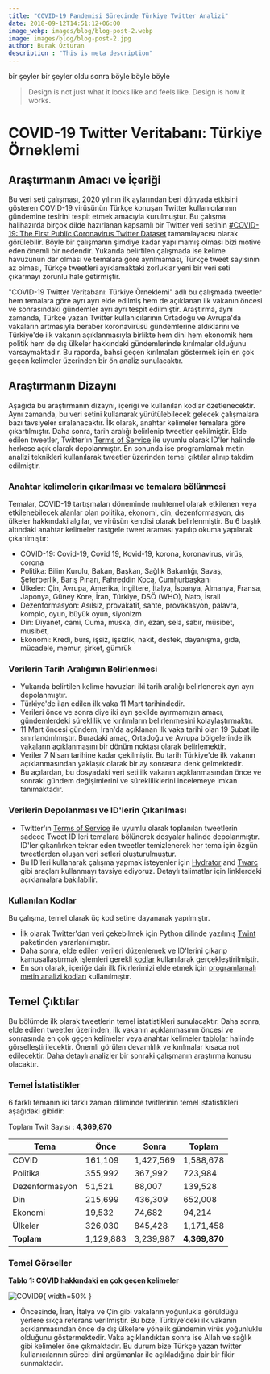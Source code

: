 ```yaml
---
title: "COVID-19 Pandemisi Sürecinde Türkiye Twitter Analizi"
date: 2018-09-12T14:51:12+06:00
image_webp: images/blog/blog-post-2.webp
image: images/blog/blog-post-2.jpg
author: Burak Özturan
description : "This is meta description"
---
```




bir şeyler bir şeyler oldu sonra böyle böyle böyle

> Design is not just what it looks like and feels like. Design is how it works.

# COVID-19 Twitter Veritabanı: Türkiye Örneklemi

## Araştırmanın Amacı ve İçeriği

Bu veri seti çalışması, 2020 yılının ilk aylarından beri dünyada etkisini gösteren COVID-19 virüsünün Türkçe konuşan Twitter kullanıcılarının gündemine tesirini tespit etmek amacıyla kurulmuştur.  Bu çalışma halihazırda birçok dilde hazırlanan kapsamlı bir Twitter veri setinin [#COVID-19: The First Public Coronavirus Twitter Dataset](https://github.com/echen102/COVID-19-TweetIDs) tamamlayacısı olarak görülebilir. Böyle bir çalışmanın şimdiye kadar yapılmamış olması bizi motive eden önemli bir nedendir. Yukarıda belirtilen çalışmada ise kelime havuzunun dar olması ve temalara göre ayrılmaması, Türkçe tweet sayısının az olması, Türkçe tweetleri ayıklamaktaki zorluklar yeni bir veri seti çıkarmayı zorunlu hale getirmiştir. 

"COVID-19 Twitter Veritabanı: Türkiye Örneklemi" adlı bu çalışmada tweetler hem temalara göre ayrı ayrı elde edilmiş hem de açıklanan ilk vakanın öncesi ve sonrasındaki gündemler ayrı ayrı tespit edilmiştir. Araştırma, aynı zamanda, Türkçe yazan Twitter kullanıcılarının Ortadoğu ve Avrupa'da vakaların artmasıyla beraber koronavirüsü gündemlerine aldıklarını ve Türkiye'de ilk vakanın açıklanmasıyla birlikte hem dini hem ekonomik hem politik hem de dış ülkeler hakkındaki gündemlerinde kırılmalar olduğunu varsaymaktadır. Bu raporda, bahsi geçen kırılmaları göstermek için en çok geçen kelimeler üzerinden bir ön analiz sunulacaktır. 

## Araştırmanın Dizaynı

Aşağıda bu araştırmanın dizaynı, içeriği ve kullanılan kodlar özetlenecektir. Aynı zamanda, bu veri setini kullanarak yürütülebilecek gelecek çalışmalara bazı tavsiyeler sıralanacaktır. İlk olarak, anahtar kelimeler temalara göre çıkartılmıştır. Daha sonra, tarih aralığı belirlenip tweetler çekilmiştir. Elde edilen tweetler, Twitter'ın [Terms of Service](https://developer.twitter.com/en/developer-terms/agreement-and-policy) ile uyumlu olarak ID'ler halinde herkese açık olarak depolanmıştır. En sonunda ise programlamalı metin analizi teknikleri kullanılarak tweetler üzerinden temel çıktılar alınıp takdim edilmiştir. 

### Anahtar kelimelerin çıkarılması ve temalara bölünmesi

Temalar, COVID-19 tartışmaları döneminde muhtemel olarak etkilenen veya etkilenebilecek alanlar olan politika, ekonomi, din, dezenformasyon, dış ülkeler hakkındaki algılar, ve virüsün kendisi olarak belirlenmiştir. Bu 6 başlık altındaki anahtar kelimeler rastgele tweet araması yapılıp okuma yapılarak çıkarılmıştır:

  * COVID-19: Covid-19, Covid 19, Kovid-19, korona, koronavirus, virüs, corona 
  * Politika: Bilim Kurulu, Bakan, Başkan, Sağlık Bakanlığı, Savaş, Seferberlik, Barış Pınarı, Fahreddin Koca, Cumhurbaşkanı
  * Ülkeler: Çin, Avrupa, Amerika, İngiltere, İtalya, İspanya, Almanya, Fransa, Japonya, Güney Kore, İran, Türkiye, DSÖ (WHO), Nato, İsrail
  * Dezenformasyon: Asılsız, provakatif, sahte, provakasyon, palavra, komplo, oyun, büyük oyun,  siyonizm
  * Din: Diyanet, cami, Cuma, muska, din, ezan, sela, sabır, müsibet, musibet, 
  * Ekonomi: Kredi, burs, işsiz, işsizlik, nakit, destek, dayanışma, gıda, mücadele, memur, şirket, gümrük
  
### Verilerin Tarih Aralığının Belirlenmesi

  * Yukarıda belirtilen kelime havuzları iki tarih aralığı belirlenerek ayrı ayrı depolanmıştır. 
  * Türkiye'de ilan edilen ilk vaka 11 Mart tarihindedir. 
  * Verileri önce ve sonra diye iki ayrı şekilde ayırmamızın amacı, gündemlerdeki süreklilik ve kırılımların belirlenmesini kolaylaştırmaktır.
  * 11 Mart öncesi gündem, İran'da açıklanan ilk vaka tarihi olan 19 Şubat ile sınırlandırılmıştır. Buradaki amaç, Ortadoğu ve Avrupa bölgelerinde ilk vakaların açıklanmasını bir dönüm noktası olarak belirlemektir. 
  * Veriler 7 Nisan tarihine kadar çekilmiştir. Bu tarih Türkiye'de ilk vakanın açıklanmasından yaklaşık olarak bir ay sonrasına denk gelmektedir. 
  * Bu açılardan, bu dosyadaki veri seti ilk vakanın açıklanmasından önce ve sonraki gündem değişimlerini ve sürekliliklerini incelemeye imkan tanımaktadır.

### Verilerin Depolanması ve ID'lerin Çıkarılması

  * Twitter'ın [Terms of Service](https://developer.twitter.com/en/developer-terms/agreement-and-policy) ile uyumlu olarak toplanılan tweetlerin sadece Tweet ID'leri temalara bölünerek dosyalar halinde depolanmıştır. ID'ler çıkarılırken tekrar eden  tweetler temizlenerek her tema için özgün tweetlerden oluşan veri setleri oluşturulmuştur.
  * Bu ID'leri kullanarak çalışma yapmak isteyenler için [Hydrator](https://github.com/DocNow/hydrator) and [Twarc](https://github.com/DocNow/twarc) gibi araçları kullanmayı tavsiye ediyoruz. Detaylı talimatlar için linklerdeki açıklamalara bakılabilir. 

### Kullanılan Kodlar

Bu çalışma, temel olarak üç kod setine dayanarak yapılmıştır.
 * İlk olarak Twitter'dan veri çekebilmek için Python dilinde yazılmış [Twint](https://github.com/twintproject/twint) paketinden yararlanılmıştır.
 * Daha sonra, elde edilen verileri düzenlemek ve ID'lerini çıkarıp kamusallaştırmak işlemleri gerekli [kodlar](https://github.com/burakozturan/tria-covid19/blob/master/kodlar%20(codes)/data/data_birlestirme.ipynb) kullanılarak gerçekleştirilmiştir.
 * En son olarak, içeriğe dair ilk fikirlerimizi elde etmek için [programlamalı metin analizi kodları](https://github.com/burakozturan/tria-covid19/blob/master/kodlar%20(codes)/analiz/Covid_quantitative_text_analysis.ipynb)
kullanılmıştır.

## Temel Çıktılar

Bu bölümde ilk olarak tweetlerin temel istatistikleri sunulacaktır. Daha sonra, elde edilen tweetler üzerinden, ilk vakanın açıklanmasının öncesi ve sonrasında en çok geçen kelimeler veya anahtar kelimeler [tablolar](https://github.com/burakozturan/tria-covid19/tree/master/sonuç%20tabloları) halinde görselleştirilecektir. Önemli görülen devamlılık ve kırılmalar kısaca not edilecektir. Daha detaylı analizler bir sonraki çalışmanın araştırma konusu olacaktır.

### Temel İstatistikler
6 farklı temanın iki farklı zaman diliminde twitlerinin temel istatistikleri aşağıdaki gibidir:

Toplam Twit Sayısı : **4,369,870**

| **Tema**        | Önce          | Sonra            | **Toplam**         |
|-------------    |-----          |------------      |----------------    |
| COVID           | 161,109       | 1,427,569        | 1,588,678          |
| Politika        | 355,992       | 367,992          | 723,984            |
| Dezenformasyon  | 51,521        | 88,007           | 139,528            |
| Din             | 215,699       | 436,309          | 652,008            |
| Ekonomi         | 19,532        | 74,682           | 94,214             |
| Ülkeler         | 326,030       | 845,428          | 1,171,458          |
| **Toplam**      | 1,129,883     | 3,239,987        | **4,369,870**      |


### Temel Görseller

**Tablo 1: COVID hakkındaki en çok geçen kelimeler**






![COVID9](/images/blog/covid/covid.png){ width=50% }

* Öncesinde, İran, İtalya ve Çin gibi vakaların yoğunlukla görüldüğü yerlere sıkça referans verilmiştir. Bu bize, Türkiye'deki ilk vakanın açıklanmasından önce de dış ülkelere yönelik gündemin virüs yoğunluklu olduğunu göstermektedir. Vaka açıklandıktan sonra ise Allah ve sağlık gibi kelimeler öne çıkmaktadır. Bu durum bize Türkçe yazan twitter kullanıcılarının süreci dini argümanlar ile açıkladığına dair bir fikir sunmaktadır. 

